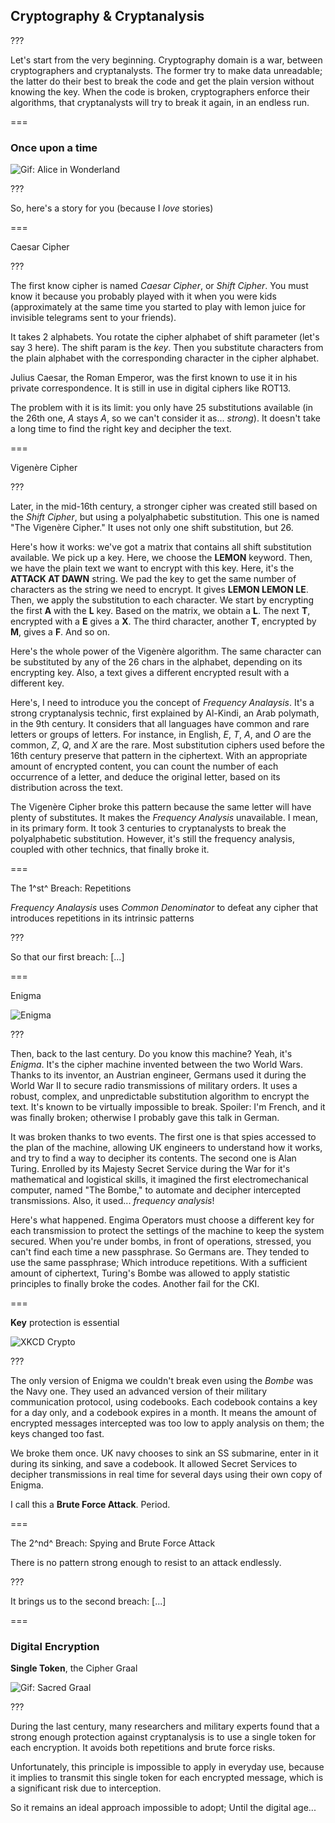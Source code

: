 <!--{section^1: data-breadcrumb="Cryptanalysis"}-->

<!--{.interleaf}-->
## Cryptography & Cryptanalysis

???

Let's start from the very beginning. Cryptography domain is a war, between cryptographers and cryptanalysts. The former try to make data unreadable; the latter do their best to break the code and get the plain version without knowing the key. When the code is broken, cryptographers enforce their algorithms, that cryptanalysts will try to break it again, in an endless run.

===

### Once upon a time

![Gif: Alice in Wonderland]()

???

So, here's a story for you (because I _love_ stories)

===

Caesar Cipher

<!-- SVG ANIM: Shift Cipher Wheel -->

???

The first know cipher is named _Caesar Cipher_, or _Shift Cipher_. You must know it because you probably played with it when you were kids (approximately at the same time you started to play with lemon juice for invisible telegrams sent to your friends).

It takes 2 alphabets. You rotate the cipher alphabet of shift parameter (let's say 3 here). The shift param is the _key_. Then you substitute characters from the plain alphabet with the corresponding character in the cipher alphabet.

Julius Caesar, the Roman Emperor, was the first known to use it in his private correspondence. It is still in use in digital ciphers like ROT13.

The problem with it is its limit: you only have 25 substitutions available (in the 26th one, _A_ stays _A_, so we can't consider it as... _strong_). It doesn't take a long time to find the right key and decipher the text.

===

Vigenère Cipher

<!-- SVG ANIM: Vigenère Cipher Square -->

???

Later, in the mid-16th century, a stronger cipher was created still based on the _Shift Cipher_, but using a polyalphabetic substitution. This one is named "The Vigenère Cipher." It uses not only one shift substitution, but 26.

Here's how it works: we've got a matrix that contains all shift substitution available. We pick up a key. Here, we choose the **LEMON** keyword. Then, we have the plain text we want to encrypt with this key. Here, it's the **ATTACK AT DAWN** string. We pad the key to get the same number of characters as the string we need to encrypt. It gives **LEMON LEMON LE**. Then, we apply the substitution to each character. We start by encrypting the first **A** with the **L** key. Based on the matrix, we obtain a **L**. The next **T**, encrypted with a **E** gives a **X**. The third character, another **T**, encrypted by **M**, gives a **F**. And so on.

Here's the whole power of the Vigenère algorithm. The same character can be substituted by any of the 26 chars in the alphabet, depending on its encrypting key. Also, a text gives a different encrypted result with a different key.

Here's, I need to introduce you the concept of _Frequency Analaysis_. It's a strong cryptanalysis technic, first explained by Al-Kindi, an Arab polymath, in the 9th century. It considers that all languages have common and rare letters or groups of letters. For instance, in English, _E_, _T_, _A_, and _O_ are the common, _Z_, _Q_, and _X_ are the rare. Most substitution ciphers used before the 16th century preserve that pattern in the ciphertext. With an appropriate amount of encrypted content, you can count the number of each occurrence of a letter, and deduce the original letter, based on its distribution across the text.

The Vigenère Cipher broke this pattern because the same letter will have plenty of substitutes. It makes the _Frequency Analysis_ unavailable. I mean, in its primary form. It took 3 centuries to cryptanalysts to break the polyalphabetic substitution. However, it's still the frequency analysis, coupled with other technics, that finally broke it.

===

The 1^st^ Breach: Repetitions

_Frequency Analaysis_ uses _Common Denominator_ to defeat any cipher that introduces repetitions in its intrinsic patterns

???

So that our first breach: [...]

===

Enigma

![Enigma]()

???

Then, back to the last century. Do you know this machine? Yeah, it's _Enigma_. It's the cipher machine invented between the two World Wars. Thanks to its inventor, an Austrian engineer, Germans used it during the World War II to secure radio transmissions of military orders. It uses a robust, complex, and unpredictable substitution algorithm to encrypt the text. It's known to be virtually impossible to break. Spoiler: I'm French, and it was finally broken; otherwise I probably gave this talk in German.

It was broken thanks to two events. The first one is that spies accessed to the plan of the machine, allowing UK engineers to understand how it works, and try to find a way to decipher its contents. The second one is Alan Turing. Enrolled by its Majesty Secret Service during the War for it's mathematical and logistical skills, it imagined the first electromechanical computer, named "The Bombe," to automate and decipher intercepted transmissions. Also, it used... _frequency analysis_!

Here's what happened. Engima Operators must choose a different key for each transmission to protect the settings of the machine to keep the system secured. When you're under bombs, in front of operations, stressed, you can't find each time a new passphrase. So Germans are. They tended to use the same passphrase; Which introduce repetitions. With a sufficient amount of ciphertext, Turing's Bombe was allowed to apply statistic principles to finally broke the codes. Another fail for the CKI.

===

**Key** protection is essential

![XKCD Crypto]()

???

The only version of Enigma we couldn't break even using the _Bombe_ was the Navy one. They used an advanced version of their military communication protocol, using codebooks. Each codebook contains a key for a day only, and a codebook expires in a month. It means the amount of encrypted messages intercepted was too low to apply analysis on them; the keys changed too fast.

We broke them once. UK navy chooses to sink an SS submarine, enter in it during its sinking, and save a codebook. It allowed Secret Services to decipher transmissions in real time for several days using their own copy of Enigma.

I call this a **Brute Force Attack**. Period.

===

The 2^nd^ Breach: Spying and Brute Force Attack

There is no pattern strong enough to resist to an attack endlessly.

???

It brings us to the second breach: [...]

===

### Digital Encryption

**Single Token**, the Cipher Graal

![Gif: Sacred Graal]()

???

During the last century, many researchers and military experts found that a strong enough protection against cryptanalysis is to use a single token for each encryption. It avoids both repetitions and brute force risks.

Unfortunately, this principle is impossible to apply in everyday use, because it implies to transmit this single token for each encrypted message, which is a significant risk due to interception.

So it remains an ideal approach impossible to adopt; Until the digital age...
